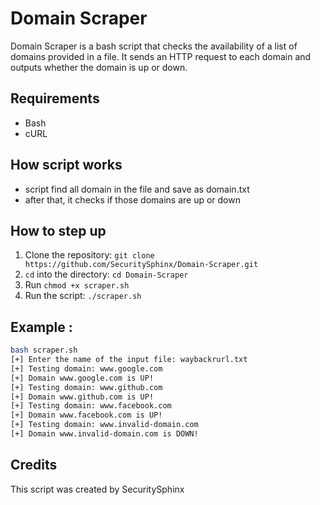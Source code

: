 # Domain Scraper 

Domain Scraper is a bash script that checks the availability of a list of domains provided in a file. It sends an HTTP request to each domain and outputs whether the domain is up or down.

## Requirements
- Bash
- cURL
## How script works
- script find all domain in the file and save as domain.txt
- after that, it checks if those domains are up or down
## How to step up 
1. Clone the repository: `git clone https://github.com/SecuritySphinx/Domain-Scraper.git`
2. `cd` into the directory: `cd Domain-Scraper`
3. Run `chmod +x scraper.sh`
3. Run the script: `./scraper.sh`

## Example :
```bash 
bash scraper.sh 
[+] Enter the name of the input file: waybackrurl.txt 
[+] Testing domain: www.google.com
[+] Domain www.google.com is UP!
[+] Testing domain: www.github.com
[+] Domain www.github.com is UP!
[+] Testing domain: www.facebook.com
[+] Domain www.facebook.com is UP!
[+] Testing domain: www.invalid-domain.com
[+] Domain www.invalid-domain.com is DOWN!
````
## Credits
This script was created by SecuritySphinx
